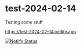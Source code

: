 # test-2024-02-14
Testing some stuff

https://test-2024-02-14.netlify.app

[![Netlify Status](https://api.netlify.com/api/v1/badges/4b8d46ab-bc92-4d85-bd80-a3087152cdd3/deploy-status)](https://app.netlify.com/sites/test-2024-02-14/deploys)
